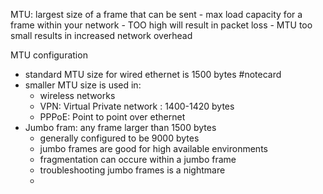 MTU: largest size of a frame that can be sent
	- max load capacity for a frame within your network
	- TOO high will result in packet loss
	- MTU too small results in increased network overhead

MTU configuration
- standard MTU size for wired ethernet is 1500 bytes #notecard 
- smaller MTU size is used in:
	- wireless networks
	- VPN: Virtual Private network : 1400-1420 bytes
	- PPPoE: Point to point over ethernet 
- Jumbo fram: any frame larger than 1500 bytes 
	- generally configured to be 9000 bytes
	- jumbo frames are good for high available environments
	- fragmentation can occure within a jumbo frame 
	- troubleshooting jumbo frames is a nightmare
	- 